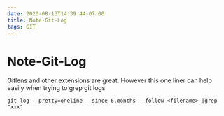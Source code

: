 ```yaml
---
date: 2020-08-13T14:39:44-07:00
title: Note-Git-Log
tags: GIT
---
```


# Note-Git-Log

Gitlens and other extensions are great. However this one liner can help easily when trying to grep git logs

```git log --pretty=oneline --since 6.months --follow <filename> |grep "xxx"```